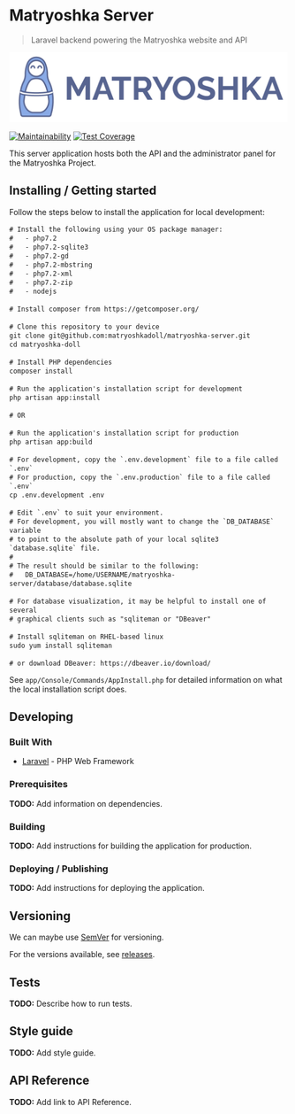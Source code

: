 # Matryoshka Server

> Laravel backend powering the Matryoshka website and API

![Matryoshka Logo](./public/images/brand/256h/Logo_x256.png)

[![Maintainability](https://api.codeclimate.com/v1/badges/017b845d676b8e20e28f/maintainability)](https://codeclimate.com/github/matryoshkadoll/matryoshka-server/maintainability)
[![Test Coverage](https://api.codeclimate.com/v1/badges/017b845d676b8e20e28f/test_coverage)](https://codeclimate.com/github/matryoshkadoll/matryoshka-server/test_coverage)

This server application hosts both the API and the administrator panel for the Matryoshka Project.

## Installing / Getting started

Follow the steps below to install the application for local development:

```shell
# Install the following using your OS package manager:
#   - php7.2
#   - php7.2-sqlite3
#   - php7.2-gd
#   - php7.2-mbstring
#   - php7.2-xml
#   - php7.2-zip
#   - nodejs

# Install composer from https://getcomposer.org/

# Clone this repository to your device
git clone git@github.com:matryoshkadoll/matryoshka-server.git
cd matryoshka-doll

# Install PHP dependencies
composer install

# Run the application's installation script for development
php artisan app:install

# OR

# Run the application's installation script for production
php artisan app:build

# For development, copy the `.env.development` file to a file called `.env`
# For production, copy the `.env.production` file to a file called `.env`
cp .env.development .env

# Edit `.env` to suit your environment.
# For development, you will mostly want to change the `DB_DATABASE` variable
# to point to the absolute path of your local sqlite3 `database.sqlite` file.
#
# The result should be similar to the following:
#   DB_DATABASE=/home/USERNAME/matryoshka-server/database/database.sqlite

# For database visualization, it may be helpful to install one of several
# graphical clients such as "sqliteman or "DBeaver"

# Install sqliteman on RHEL-based linux
sudo yum install sqliteman

# or download DBeaver: https://dbeaver.io/download/
```

See `app/Console/Commands/AppInstall.php` for detailed information on what the local installation script does.

## Developing

### Built With

-   [Laravel](https://laravel.com/) - PHP Web Framework

### Prerequisites

**TODO:** Add information on dependencies.

### Building

**TODO:** Add instructions for building the application for production.

### Deploying / Publishing

**TODO:** Add instructions for deploying the application.

## Versioning

We can maybe use [SemVer](http://semver.org/) for versioning.

For the versions available, see [releases](./releases).

## Tests

**TODO:** Describe how to run tests.

## Style guide

**TODO:** Add style guide.

## API Reference

**TODO:** Add link to API Reference.

